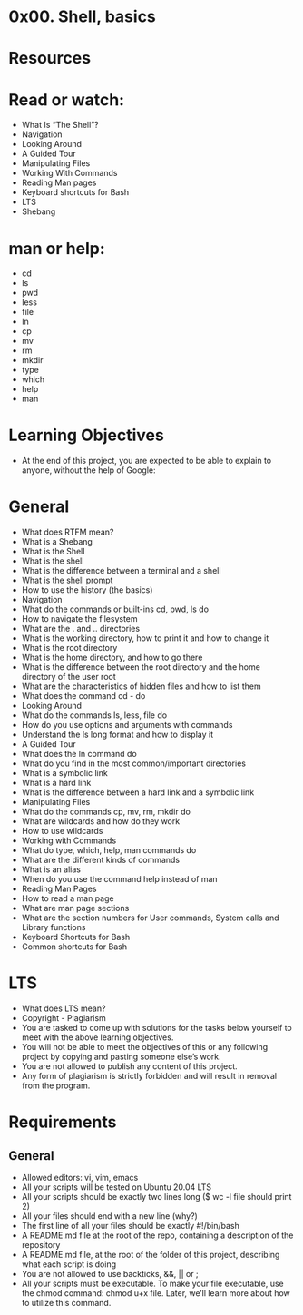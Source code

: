 # 0x00. Shell, basics

# Resources
# Read or watch:

* What Is “The Shell”?
* Navigation
* Looking Around
* A Guided Tour
* Manipulating Files
* Working With Commands
* Reading Man pages
* Keyboard shortcuts for Bash
* LTS
* Shebang
# man or help:

* cd
* ls
* pwd
* less
* file
* ln
* cp
* mv
* rm
* mkdir
* type
* which
* help
* man
# Learning Objectives
- At the end of this project, you are expected to be able to explain to anyone, without the help of Google:

# General
* What does RTFM mean?
* What is a Shebang
* What is the Shell
* What is the shell
* What is the difference between a terminal and a shell
* What is the shell prompt
* How to use the history (the basics)
* Navigation
* What do the commands or built-ins cd, pwd, ls do
* How to navigate the filesystem
* What are the . and .. directories
* What is the working directory, how to print it and how to change it
* What is the root directory
* What is the home directory, and how to go there
* What is the difference between the root directory and the home directory of the user root
* What are the characteristics of hidden files and how to list them
* What does the command cd - do
* Looking Around
* What do the commands ls, less, file do
* How do you use options and arguments with commands
* Understand the ls long format and how to display it
* A Guided Tour
* What does the ln command do
* What do you find in the most common/important directories
* What is a symbolic link
* What is a hard link
* What is the difference between a hard link and a symbolic link
* Manipulating Files
* What do the commands cp, mv, rm, mkdir do
* What are wildcards and how do they work
* How to use wildcards
* Working with Commands
* What do type, which, help, man commands do
* What are the different kinds of commands
* What is an alias
* When do you use the command help instead of man
* Reading Man Pages
* How to read a man page
* What are man page sections
* What are the section numbers for User commands, System calls and Library functions
* Keyboard Shortcuts for Bash
* Common shortcuts for Bash
# LTS

* What does LTS mean?
* Copyright - Plagiarism
* You are tasked to come up with solutions for the tasks below yourself to meet with the above learning objectives.
* You will not be able to meet the objectives of this or any following project by copying and pasting someone else’s work.
* You are not allowed to publish any content of this project.
* Any form of plagiarism is strictly forbidden and will result in removal from the program.
# Requirements
## General
* Allowed editors: vi, vim, emacs
* All your scripts will be tested on Ubuntu 20.04 LTS
* All your scripts should be exactly two lines long ($ wc -l file should print 2)
* All your files should end with a new line (why?)
* The first line of all your files should be exactly #!/bin/bash
* A README.md file at the root of the repo, containing a description of the repository
* A README.md file, at the root of the folder of this project, describing what each script is doing
* You are not allowed to use backticks, &&, || or ;
* All your scripts must be executable. To make your file executable, use the chmod command: chmod u+x file. Later, we’ll learn more about how to utilize this command.
